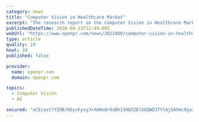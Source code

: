 ```yaml
---
category: news
title: "Computer Vision in Healthcare Market"
excerpt: "The research report on the Computer Vision in Healthcare Market provides professional in-depth analysis available on the market status and development trends, including growth rate, competitive landscape, opportunities, cutting edge technologies, drivers, restraints, product launches, future products, applications and the dynamic structure of ..."
publishedDateTime: 2020-04-23T12:49:00Z
webUrl: "https://www.openpr.com/news/2022400/computer-vision-in-healthcare-market-growth-factors-emerging"
type: article
quality: 19
heat: 19
published: false

provider:
  name: openpr.com
  domain: openpr.com

topics:
  - Computer Vision
  - AI

secured: "aCEsaxt7YZ9B/60ysFyvyJ+XmHeQ+9aBh1SHQ5ZElGGQWD3fYlAj5AhHc9yorsctdrT1a25Z3Ry8EMCpltzQnCxRnwYFe2FojVsz9b8SQlGVV4LwWNOpgIGd41Ph0yYiqvh0LR/veXvZutxRjGmEF3gn7WE+HxX/WVbXs9rK/+UWuazHUMljlbiN228FE0xA55Yg5AqfVSl4BzRIyj2yCjHqUTzqQwXFhWRASMWWQY3du4glMTRuP2as7b6nDf6fuWYfpai5TWB2kXVGQtzh86xvEpFt3Br8xM4XVz56mvSdbWM+OZPChMkmegWvHfFi;iXPvyfLI0SzxmH3H7gZq2A=="
---
```


